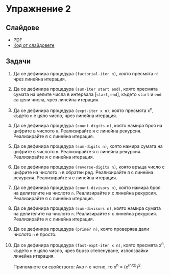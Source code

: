 Упражнение 2
============

Слайдове
--------

* [PDF](slides/slides.pdf)
* [Код от слайдовете](slides/snippets.scm)

Задачи
------

1. Да се дефинира процедура `(factorial-iter n)`, която пресмята `n!` чрез
линейна итерация.

2. Да се дефинира процедура `(sum-iter start end)`, която пресмята сумата на
целите числа в интервала [`start`, `end`], където `start` и `end` са цели числа,
чрез линейна итерация.

3. Да се дефинира процедура `(expt-iter x n)`, която пресмята x<sup>n</sup>,
където `n` е цяло число, чрез линейна итерация.

4. Да се дефинира процедура `(count-digits n)`, която намира броя на цифрите в
числото `n`. Реализирайте я с линейна рекурсия. Реализирайте я с линейна
итерация.

5. Да се дефинира процедура `(sum-digits n)`, която намира сумата на цифрите в
числото `n`. Реализирайте я с линейна рекурсия. Реализирайте я с линейна
итерация.

6. Да се дефинира процедура `(reverse-digits n)`, която връща число с цифрите на
числото `n` в обратен ред. Реализирайте я с линейна рекурсия. Реализирайте я с
линейна итерация.

7. Да се дефинира процедура `(count-divisors n)`, която намира броя на
делителите на числото `n`. Реализирайте я с линейна рекурсия. Реализирайте я с
линейна итерация.

8. Да се дефинира процедура `(sum-divisors n)`, която намира сумата на
делителите на числото `n`. Реализирайте я с линейна рекурсия. Реализирайте я с
линейна итерация.

9. Да се дефинира процедура `(prime? n)`, която проверява дали числото `n` е
просто.

10. Да се дефинира процедура `(fast-expt-iter x n)`, която пресмята
x<sup>n</sup>, където `n` е цяло число, чрез бързо степенуване, използвайки
линейна итерация.

    Припомнете си свойството: Aко `n` е четно, то x<sup>n</sup> =
    (x<sup>(n/2)</sup>)<sup>2</sup>.
